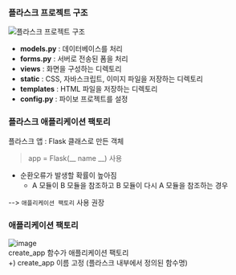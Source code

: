 ### 플라스크 프로젝트 구조
![플라스크 프로젝트 구조](https://user-images.githubusercontent.com/112924701/193442909-ecbc1ca6-b513-43a5-b166-b244b21c2da7.jpg)  
* __models.py__ : 데이터베이스를 처리
* __forms.py__ : 서버로 전송된 폼을 처리
* __views__ : 화면을 구성하는 디렉토리
* __static__ : CSS, 자바스크립트, 이미지 파일을 저장하는 디렉토리
* __templates__ : HTML 파일을 저장하는 디렉토리
* __config.py__ : 파이보 프로젝트를 설정

### 플라스크 애플리케이션 팩토리
플라스크 앱 : Flask 클래스로 만든 객체  
> app = Flask(__ name __) 사용  

* 순환오류가 발생할 확률이 높아짐
  * A 모듈이 B 모듈을 참조하고 B 모듈이 다시 A 모듈을 참조하는 경우  

--> `애플리케이션 팩토리` 사용 권장

### 애플리케이션 팩토리  
![image](https://user-images.githubusercontent.com/112924701/193443746-033724d0-ab95-4a6a-b2b4-4b9caec8224c.png)  
create_app 함수가 애플리케이션 팩토리  
+) create_app 이름 고정 (플라스크 내부에서 정의된 함수명) 